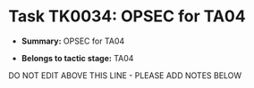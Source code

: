 # Task TK0034: OPSEC for TA04

* **Summary:** OPSEC for TA04

* **Belongs to tactic stage:** TA04

DO NOT EDIT ABOVE THIS LINE - PLEASE ADD NOTES BELOW
